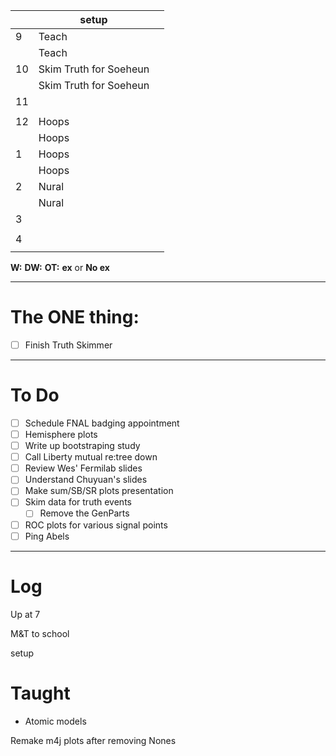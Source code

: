 
|     | setup                  |     |
| --- | ---------------------- | --- |
| 9   | Teach                  |     |
|     | Teach                  |     |
| 10  | Skim Truth for Soeheun |     |
|     | Skim Truth for Soeheun |     |
| 11  |                        |     |
|     |                        |     |
| 12  | Hoops                  |     |
|     | Hoops                  |     |
| 1   | Hoops                  |     |
|     | Hoops                  |     |
| 2   | Nural                  |     |
|     | Nural                  |     |
| 3   |                        |     |
|     |                        |     |
| 4   |                        |     |
|     |                        |     |

**W:**
**DW:**
**OT:**
**ex** or **No ex**

---
# The ONE thing: 
- [ ] Finish Truth Skimmer

---
# To Do

- [ ]  Schedule FNAL badging appointment
- [ ] Hemisphere plots 
- [ ] Write up bootstraping study
- [ ]  Call Liberty mutual re:tree down
- [ ]  Review Wes' Fermilab slides
- [ ] Understand Chuyuan's slides
- [ ] Make sum/SB/SR plots presentation
- [ ] Skim data for truth events
	- [ ]  Remove the GenParts
- [ ] ROC plots for various signal points
- [ ] Ping Abels

---

# Log


Up at 7 

M&T to school 

setup

# Taught 
- Atomic models

Remake m4j plots after removing Nones